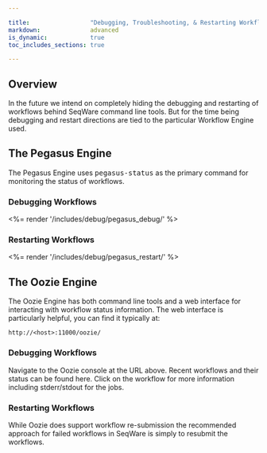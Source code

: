 ```yaml
---

title:                 "Debugging, Troubleshooting, & Restarting Workflow"
markdown:              advanced
is_dynamic:            true
toc_includes_sections: true

---
```


## Overview

In the future we intend on completely hiding the debugging and restarting of
workflows behind SeqWare command line tools. But for the time being debugging
and restart directions are tied to the particular Workflow Engine used.

## The Pegasus Engine

The Pegasus Engine uses <tt>pegasus-status</tt> as the primary command for monitoring the status of workflows.

### Debugging Workflows

<%= render '/includes/debug/pegasus_debug/' %>

### Restarting Workflows 

<%= render '/includes/debug/pegasus_restart/' %>

## The Oozie Engine

The Oozie Engine has both command line tools and a web interface for interacting with workflow status information.
The web interface is particularly helpful, you can find it typically at:

	http://<host>:11000/oozie/

### Debugging Workflows

Navigate to the Oozie console at the URL above. Recent workflows and their status can be found here. Click on the 
workflow for more information including stderr/stdout for the jobs.

### Restarting Workflows 

While Oozie does support workflow re-submission the recommended approach for failed workflows in SeqWare is simply to 
resubmit the workflows.
